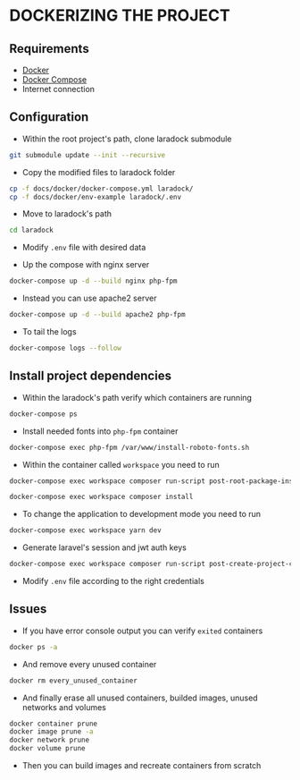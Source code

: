 # DOCKERIZING THE PROJECT

## Requirements

* [Docker](https://docs.docker.com/install/)
* [Docker Compose](https://docs.docker.com/compose/install/)
* Internet connection

## Configuration

* Within the root project's path, clone laradock submodule

```sh
git submodule update --init --recursive
```

* Copy the modified files to laradock folder

```sh
cp -f docs/docker/docker-compose.yml laradock/
cp -f docs/docker/env-example laradock/.env
```

* Move to laradock's path

```sh
cd laradock
```

* Modify `.env` file with desired data

* Up the compose with nginx server

```sh
docker-compose up -d --build nginx php-fpm
```

* Instead you can use apache2 server

```sh
docker-compose up -d --build apache2 php-fpm
```

* To tail the logs

```sh
docker-compose logs --follow
```

## Install project dependencies

* Within the laradock's path verify which containers are running

```sh
docker-compose ps
```

* Install needed fonts into `php-fpm` container

```sh
docker-compose exec php-fpm /var/www/install-roboto-fonts.sh
```

* Within the container called `workspace` you need to run

```sh
docker-compose exec workspace composer run-script post-root-package-install
```

```sh
docker-compose exec workspace composer install
```

* To change the application to development mode you need to run

```sh
docker-compose exec workspace yarn dev
```

* Generate laravel's session and jwt auth keys

```sh
docker-compose exec workspace composer run-script post-create-project-cmd
```

* Modify `.env` file according to the right credentials

## Issues

* If you have error console output you can verify `exited` containers

```sh
docker ps -a
```

* And remove every unused container

```sh
docker rm every_unused_container
```

* And finally erase all unused containers, builded images, unused networks and volumes

```sh
docker container prune
docker image prune -a
docker network prune
docker volume prune
```

* Then you can build images and recreate containers from scratch